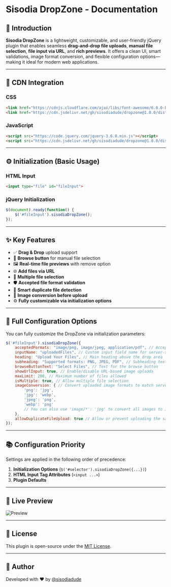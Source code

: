 # Sisodia DropZone - Documentation

## 📌 Introduction

**Sisodia DropZone** is a lightweight, customizable, and user-friendly jQuery plugin that enables seamless **drag-and-drop file uploads**, **manual file selection**, **file input via URL**, and **rich previews**. It offers a clean UI, smart validations, image format conversion, and flexible configuration options—making it ideal for modern web applications.

---

## 🔗 CDN Integration

### CSS

```html
<link href="https://cdnjs.cloudflare.com/ajax/libs/font-awesome/6.0.0-beta3/css/all.min.css" rel="stylesheet">
<link href="https://cdn.jsdelivr.net/gh/sisodiadude/dropzone@1.0.0/dist/style.css" rel="stylesheet">
```

### JavaScript

```html
<script src="https://code.jquery.com/jquery-3.6.0.min.js"></script>
<script src="https://cdn.jsdelivr.net/gh/sisodiadude/dropzone@1.0.0/dist/script.js"></script>
```

---

## ⚙️ Initialization (Basic Usage)

### HTML Input

```html
<input type="file" id="fileInput">
```

### jQuery Initialization

```javascript
$(document).ready(function() {
    $('#fileInput').sisodiaDropZone();
});
```

---

## ✨ Key Features

* ✅ **Drag & Drop** upload support
* 📁 **Browse button** for manual file selection
* 🖼️ **Real-time file previews** with remove option
* 🌐 **Add files via URL**
* 🔁 **Multiple file selection**
* 🛡️ **Accepted file format validation**
* 🧠 **Smart duplicate file detection**
* 🧱 **Image conversion before upload**
* ⚙️ **Fully customizable via initialization options**

---

## 🔧 Full Configuration Options

You can fully customize the DropZone via initialization parameters:

```javascript
$('#fileInput').sisodiaDropZone({
    acceptedFormats: "image/png, image/jpeg, application/pdf", // Accept specific formats, or use "image/*" for all images
    inputName: "uploadedFiles", // Custom input field name for server-side access
    heading: "Upload Your Files", // Main heading above the drop area
    subheading: "Supported formats: PNG, JPEG, PDF", // Subheading text
    browseButtonText: "Select Files", // Text for the browse button
    showUrlInput: true, // Enable/disable URL-based image uploads
    maxLimit: 200, // Maximum number of files allowed
    isMultiple: true, // Allow multiple file selection
    imageConversion: { // Convert uploaded image formats to match server-side requirements
        'png': 'jpg',
        'jpg': 'webp',
        'jpeg': 'png',
        'webp': 'png'
        // You can also use 'image/*': 'jpg' to convert all images to JPG
    },
    allowDuplicateFileUpload: true // Allow or prevent uploading the same file multiple times
});
```

---

## 📚 Configuration Priority

Settings are applied in the following order of precedence:

1. **Initialization Options** (`$('#selector').sisodiaDropZone({...})`)
2. **HTML Input Tag Attributes** (`<input ...>`)
3. **Plugin Defaults**

---

## 📸 Live Preview

![Preview]([https://drive.google.com/file/d/1KTXwRBcEkAqRKFXZMVP4XtSSh8uE1gDb/view](https://drive.google.com/file/d/1KTXwRBcEkAqRKFXZMVP4XtSSh8uE1gDb/view))

---

## 🧾 License

This plugin is open-source under the [MIT License](https://opensource.org/licenses/MIT).

---

## 🔗 Author

Developed with ❤️ by [@sisodiadude](https://github.com/sisodiadude)
